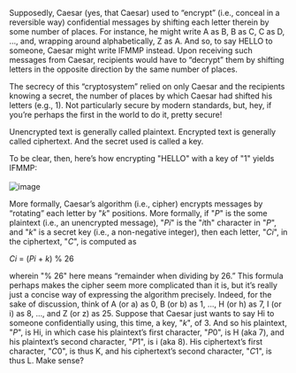 Supposedly, Caesar (yes, that Caesar) used to “encrypt” (i.e., conceal in a reversible way) confidential messages by shifting each letter therein by some number of places. For instance, he might write A as B, B as C, C as D, …, and, wrapping around alphabetically, Z as A. And so, to say HELLO to someone, Caesar might write IFMMP instead. Upon receiving such messages from Caesar, recipients would have to “decrypt” them by shifting letters in the opposite direction by the same number of places.

The secrecy of this “cryptosystem” relied on only Caesar and the recipients knowing a secret, the number of places by which Caesar had shifted his letters (e.g., 1). Not particularly secure by modern standards, but, hey, if you’re perhaps the first in the world to do it, pretty secure!

Unencrypted text is generally called plaintext. Encrypted text is generally called ciphertext. And the secret used is called a key.

To be clear, then, here’s how encrypting "HELLO" with a key of "1" yields IFMMP: <br>
<br>![image](https://github.com/QickTM/CS50-Intro-To-Comp-Sci/assets/77444347/38c13098-a037-4005-89aa-6077ada71a20)<br>

More formally, Caesar’s algorithm (i.e., cipher) encrypts messages by “rotating” each letter by "*k*" positions. More formally, if "*P*" is the some plaintext (i.e., an unencrypted message), "*Pi*" is the "*i*th" character in "*P*", and "*k*" is a secret key (i.e., a non-negative integer), then each letter, "*Ci*", in the ciphertext, "*C*", is computed as<br>

*Ci* = (*Pi* + *k*) % 26 <br>

wherein "% 26" here means “remainder when dividing by 26.” This formula perhaps makes the cipher seem more complicated than it is, but it’s really just a concise way of expressing the algorithm precisely. Indeed, for the sake of discussion, think of A (or a) as 0, B (or b) as 1, …, H (or h) as 7, I (or i) as 8, …, and Z (or z) as 25. Suppose that Caesar just wants to say Hi to someone confidentially using, this time, a key, "*k*", of 3. And so his plaintext, "*P*", is Hi, in which case his plaintext’s first character, "*P*0", is H (aka 7), and his plaintext’s second character, "*P*1", is i (aka 8). His ciphertext’s first character, "*C*0", is thus K, and his ciphertext’s second character, "*C*1", is thus L. Make sense?
